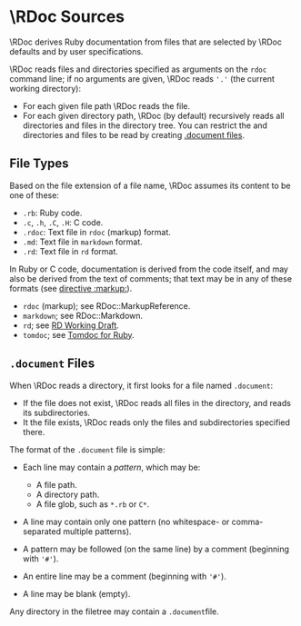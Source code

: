 # \RDoc Sources

\RDoc derives Ruby documentation from files
that are selected by \RDoc defaults and by user specifications.

\RDoc reads files and directories specified as arguments
on the `rdoc` command line;
if no arguments are given, \RDoc reads `'.'` (the current working directory):

- For each given file path \RDoc reads the file.
- For each given directory path,
  \RDoc (by default) recursively reads all directories and files in the directory tree.
  You can restrict the and directories and files to be read by creating
  [.document files][document files].

## File Types

Based on the file extension of a file name,
\RDoc assumes its content to be one of these:

- `.rb`: Ruby code.
- `.c`, `.h`, `.C`, `.H`: C code.
- `.rdoc`: Text file in `rdoc` (markup) format.
- `.md`: Text file in `markdown` format.
- `.rd`: Text file in `rd` format.

In Ruby or C code, documentation is derived from the code itself,
and may also be derived from the text of comments;
that text may be in any of these formats
(see [directive :markup:][directive markup]).

- `rdoc` (markup);
  see RDoc::MarkupReference.
- `markdown`;
  see RDoc::Markdown.
- `rd`;
  see [RD Working Draft][rd working draft].
- `tomdoc`;
  see [Tomdoc for Ruby][tomdoc for ruby].

## `.document` Files

When \RDoc reads a directory,
it first looks for a file named `.document`:

- If the file does not exist,
  \RDoc reads all files in the directory,
  and reads its subdirectories.
- It the file exists,
  \RDoc reads only the files and subdirectories specified there.

The format of the `.document` file is simple:

- Each line may contain a _pattern_, which may be:

    - A file path.
    - A directory path.
    - A file glob, such as `*.rb` or `C*`.

- A line may contain only one pattern (no whitespace- or comma-separated multiple patterns).
- A pattern may be followed (on the same line) by a comment (beginning with `'#'`).
- An entire line may be a comment (beginning with `'#'`).
- A line may be blank (empty).

Any directory in the filetree may contain a `.document`file.

[document files]: rdoc-ref:rdoc_sources.md@.document+Files
[directive markup]: https://ruby.github.io/rdoc/RDoc/MarkupReference.html#class-RDoc::MarkupReference-label-3Amarkup-3A
[rd working draft]: https://github.com/uwabami/rdtool/blob/master/doc/rd-draft.rd
[tomdoc for ruby]: http://tomdoc.org
